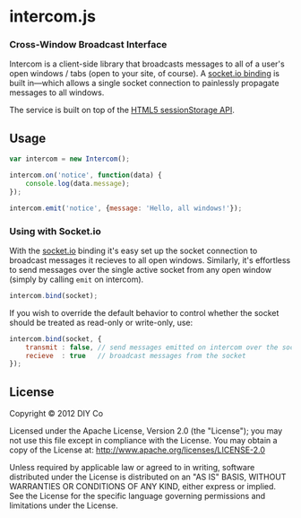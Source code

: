 # intercom.js
### Cross-Window Broadcast Interface

Intercom is a client-side library that broadcasts messages to all of a user's open windows / tabs (open to your site, of course). A [socket.io binding](#using-with-socketio) is built in—which allows a single socket connection to painlessly propagate messages to all windows.

The service is built on top of the [HTML5 sessionStorage API](http://www.w3.org/TR/webstorage/#the-sessionstorage-attribute).

## Usage

```javascript
var intercom = new Intercom();

intercom.on('notice', function(data) {
	console.log(data.message);
});

intercom.emit('notice', {message: 'Hello, all windows!'});
```

### Using with Socket.io

With the [socket.io](http://socket.io/) binding it's easy set up the socket connection to broadcast messages it recieves to all open windows. Similarly, it's effortless to send messages over the single active socket from any open window (simply by calling `emit` on intercom).

```javascript
intercom.bind(socket);
```

If you wish to override the default behavior to control whether the socket should be treated as read-only or write-only, use:

```javascript
intercom.bind(socket, {
	transmit : false, // send messages emitted on intercom over the socket
	recieve  : true   // broadcast messages from the socket
});
```


## License

Copyright &copy; 2012 DIY Co

Licensed under the Apache License, Version 2.0 (the "License"); you may not use this file except in compliance with the License. You may obtain a copy of the License at: http://www.apache.org/licenses/LICENSE-2.0

Unless required by applicable law or agreed to in writing, software distributed under the License is distributed on an "AS IS" BASIS, WITHOUT WARRANTIES OR CONDITIONS OF ANY KIND, either express or implied. See the License for the specific language governing permissions and limitations under the License.